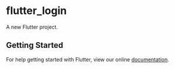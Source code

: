 # flutter_login

A new Flutter project.

## Getting Started

For help getting started with Flutter, view our online
[documentation](https://flutter.io/).
